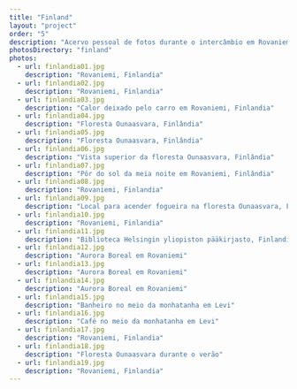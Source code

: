 ```yaml
---
title: "Finland"
layout: "project"
order: "5"
description: "Acervo pessoal de fotos durante o intercâmbio em Rovaniemi, Finlândia. Nessas fotos o foco era explorar as diferenças geográficas de um país escandinavo e aproveitar os diferentes momentos de luzes. O curto período de tempo de luz solar no inverno, o pôr do sol da meia noite e o fenômeno da Aurora Boreal. "
photosDirectory: "finland"
photos:
  - url: finlandia01.jpg
    description: "Rovaniemi, Finlandia"
  - url: finlandia02.jpg
    description: "Rovaniemi, Finlandia"
  - url: finlandia03.jpg
    description: "Calor deixado pelo carro em Rovaniemi, Finlandia"
  - url: finlandia04.jpg
    description: "Floresta Ounaasvara, Finlândia"
  - url: finlandia05.jpg
    description: "Floresta Ounaasvara, Finlândia"
  - url: finlandia06.jpg
    description: "Vista superior da floresta Ounaasvara, Finlândia"
  - url: finlandia07.jpg
    description: "Pôr do sol da meia noite em Rovaniemi, Finlândia"
  - url: finlandia08.jpg
    description: "Rovaniemi, Finlandia"
  - url: finlandia09.jpg
    description: "Local para acender fogueira na floresta Ounaasvara, Finlândia"
  - url: finlandia10.jpg
    description: "Rovaniemi, Finlandia"
  - url: finlandia11.jpg
    description: "Biblioteca Helsingin yliopiston pääkirjasto, Finlandia"
  - url: finlandia12.jpg
    description: "Aurora Boreal em Rovaniemi"
  - url: finlandia13.jpg
    description: "Aurora Boreal em Rovaniemi"
  - url: finlandia14.jpg
    description: "Aurora Boreal em Rovaniemi"
  - url: finlandia15.jpg
    description: "Banheiro no meio da monhatanha em Levi"
  - url: finlandia16.jpg
    description: "Café no meio da monhatanha em Levi"
  - url: finlandia17.jpg
    description: "Rovaniemi, Finlandia"
  - url: finlandia18.jpg
    description: "Floresta Ounaasvara durante o verão"
  - url: finlandia19.jpg
    description: "Rovaniemi, Finlandia"
---
```

